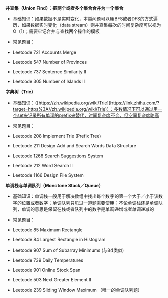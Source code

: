 
**并查集（Union Find）：把两个或者多个集合合并为一个集合**

-   基础知识：如果数据不是实时变化，本类问题可以用BFS或者DFS的方式遍历，如果数据实时变化（data stream）则并查集每次的时间复杂度可以视为O（1）；需要牢记合并与查找两个操作的模板
-   常见题目：

-   Leetcode 721 Accounts Merge
-   Leetcode 547 Number of Provinces
-   Leetcode 737 Sentence Similarity II
-   Leetcode 305 Number of Islands II

**字典树（Trie）**

-   基础知识：（[https://zh.wikipedia.org/wiki/Trie](https://link.zhihu.com/?target=https%3A//zh.wikipedia.org/wiki/Trie)）；多数情况下可以通过用一个set来记录所有单词的prefix来替代，时间复杂度不变，但空间复杂度略高
-   常见题目：

-   Leetcode 208 Implement Trie (Prefix Tree)
-   Leetcode 211 Design Add and Search Words Data Structure
-   Leetcode 1268 Search Suggestions System
-   Leetcode 212 Word Search II
-   Leetcode 1166 Design File System

**单调栈与单调队列（Monotone Stack／Queue）**

-   基础知识：单调栈一般用于解决数组中找出每个数字的第一个大于／小于该数字的位置或者数字；单调队列只见过一道题需要使用；不论单调栈还是单调队列，单调的意思是保留在栈或者队列中的数字是单调递增或者单调递减的
-   常见题目：

-   Leetcode 85 Maximum Rectangle
-   Leetcode 84 Largest Rectangle in Histogram
-   Leetcode 907 Sum of Subarray Minimums (与84类似)
-   Leetcode 739 Daily Temperatures
-   Leetcode 901 Online Stock Span
-   Leetcode 503 Next Greater Element II
-   Leetcode 239 Sliding Window Maximum （唯一的单调队列题）